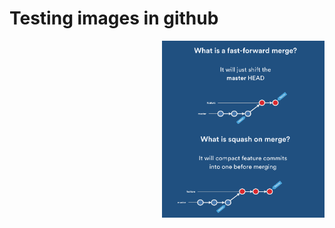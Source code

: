 # Testing images in github

<!--   <img align="right" src="http://i.giphy.com/QHE5gWI0QjqF2.gif" width="260 "/> -->

<img align="right" src="fast-forward-merge.gif" width="260 "/>
&nbsp;
<img align="right" src="squash-merge.gif" width="260 "/>



